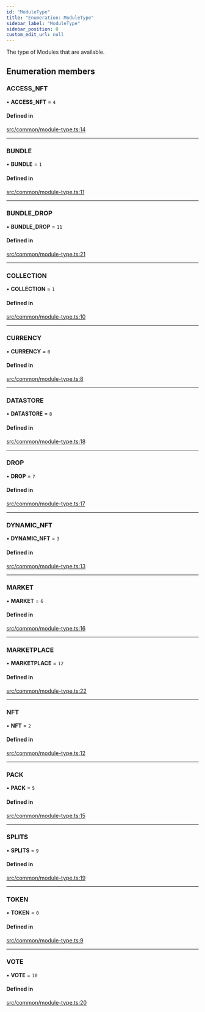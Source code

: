 ```yaml
---
id: "ModuleType"
title: "Enumeration: ModuleType"
sidebar_label: "ModuleType"
sidebar_position: 0
custom_edit_url: null
---
```


The type of Modules that are available.

## Enumeration members

### ACCESS\_NFT

• **ACCESS\_NFT** = `4`

#### Defined in

[src/common/module-type.ts:14](https://github.com/PrasoonPratham/nftlabs-sdk-ts/blob/bd3e5c6/src/common/module-type.ts#L14)

___

### BUNDLE

• **BUNDLE** = `1`

#### Defined in

[src/common/module-type.ts:11](https://github.com/PrasoonPratham/nftlabs-sdk-ts/blob/bd3e5c6/src/common/module-type.ts#L11)

___

### BUNDLE\_DROP

• **BUNDLE\_DROP** = `11`

#### Defined in

[src/common/module-type.ts:21](https://github.com/PrasoonPratham/nftlabs-sdk-ts/blob/bd3e5c6/src/common/module-type.ts#L21)

___

### COLLECTION

• **COLLECTION** = `1`

#### Defined in

[src/common/module-type.ts:10](https://github.com/PrasoonPratham/nftlabs-sdk-ts/blob/bd3e5c6/src/common/module-type.ts#L10)

___

### CURRENCY

• **CURRENCY** = `0`

#### Defined in

[src/common/module-type.ts:8](https://github.com/PrasoonPratham/nftlabs-sdk-ts/blob/bd3e5c6/src/common/module-type.ts#L8)

___

### DATASTORE

• **DATASTORE** = `8`

#### Defined in

[src/common/module-type.ts:18](https://github.com/PrasoonPratham/nftlabs-sdk-ts/blob/bd3e5c6/src/common/module-type.ts#L18)

___

### DROP

• **DROP** = `7`

#### Defined in

[src/common/module-type.ts:17](https://github.com/PrasoonPratham/nftlabs-sdk-ts/blob/bd3e5c6/src/common/module-type.ts#L17)

___

### DYNAMIC\_NFT

• **DYNAMIC\_NFT** = `3`

#### Defined in

[src/common/module-type.ts:13](https://github.com/PrasoonPratham/nftlabs-sdk-ts/blob/bd3e5c6/src/common/module-type.ts#L13)

___

### MARKET

• **MARKET** = `6`

#### Defined in

[src/common/module-type.ts:16](https://github.com/PrasoonPratham/nftlabs-sdk-ts/blob/bd3e5c6/src/common/module-type.ts#L16)

___

### MARKETPLACE

• **MARKETPLACE** = `12`

#### Defined in

[src/common/module-type.ts:22](https://github.com/PrasoonPratham/nftlabs-sdk-ts/blob/bd3e5c6/src/common/module-type.ts#L22)

___

### NFT

• **NFT** = `2`

#### Defined in

[src/common/module-type.ts:12](https://github.com/PrasoonPratham/nftlabs-sdk-ts/blob/bd3e5c6/src/common/module-type.ts#L12)

___

### PACK

• **PACK** = `5`

#### Defined in

[src/common/module-type.ts:15](https://github.com/PrasoonPratham/nftlabs-sdk-ts/blob/bd3e5c6/src/common/module-type.ts#L15)

___

### SPLITS

• **SPLITS** = `9`

#### Defined in

[src/common/module-type.ts:19](https://github.com/PrasoonPratham/nftlabs-sdk-ts/blob/bd3e5c6/src/common/module-type.ts#L19)

___

### TOKEN

• **TOKEN** = `0`

#### Defined in

[src/common/module-type.ts:9](https://github.com/PrasoonPratham/nftlabs-sdk-ts/blob/bd3e5c6/src/common/module-type.ts#L9)

___

### VOTE

• **VOTE** = `10`

#### Defined in

[src/common/module-type.ts:20](https://github.com/PrasoonPratham/nftlabs-sdk-ts/blob/bd3e5c6/src/common/module-type.ts#L20)
